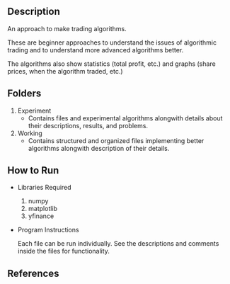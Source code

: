 ## Description

An approach to make trading algorithms.

These are beginner approaches to understand the issues of algorithmic trading and to understand more advanced algorithms better.  

The algorithms also show statistics (total profit, etc.) and graphs (share prices, when the algorithm traded, etc.)

## Folders

1. Experiment
   * Contains files and experimental algorithms alongwith details about their descriptions, results, and problems. 
2. Working
   * Contains structured and organized files implementing better algorithms alongwith description of their details.

## How to Run

* Libraries Required

   1. numpy  
   2. matplotlib
   3. yfinance
   
* Program Instructions

   Each file can be run individually. See the descriptions and comments inside the files for functionality.

## References
